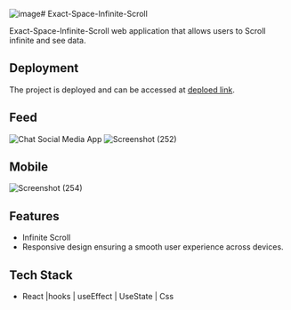 ![image](https://github.com/MJaved9/Exact-Space-Infinite-Scroll/assets/101566706/aa8a1428-d5ed-417f-af51-87a57c6c4f93)# Exact-Space-Infinite-Scroll

Exact-Space-Infinite-Scroll web application that allows users to Scroll infinite and see data.

## Deployment
The project is deployed and can be accessed at [deploed link](https://64f193a8c38df238771b3a53--neon-kashata-8ccb02.netlify.app/).


## Feed
![Chat Social Media App](https://github.com/MJaved9/Exact-Space-Infinite-Scroll/assets/101566706/be2cbbb9-652d-4b8c-b674-3d4e6966e171)
![Screenshot (252)](https://github.com/MJaved9/Exact-Space-Infinite-Scroll/assets/101566706/297f7da6-aa26-4124-a447-bb0d6acdd78f)


## Mobile

![Screenshot (254)](https://github.com/MJaved9/Exact-Space-Infinite-Scroll/assets/101566706/2a08b1c3-9d87-4ab9-b440-75d4c036d639)



## Features

- Infinite Scroll
- Responsive design ensuring a smooth user experience across devices.


## Tech Stack

- React |hooks | useEffect | UseState | Css
  
